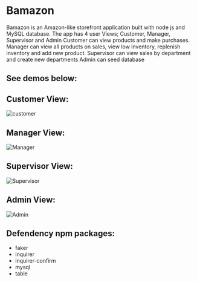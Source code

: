 # Bamazon
Bamazon is an Amazon-like storefront application built with node js and MySQL database.
The app has 4 user Views; Customer, Manager, Supervisor and Admin
Customer can view products and make purchases.
Manager can view all products on sales, view low inventory, replenish inventory and add new product.
Supervisor can view sales by department and create new departments
Admin can seed database

## See demos below:
## Customer View:
![customer](/images/customer.gif)

## Manager View:
![Manager](/images/manager.gif)

## Supervisor View:
![Supervisor](/images/supervisor.gif)

## Admin View:
![Admin](/images/admin.gif)

## Defendency npm packages:
* faker
* inquirer
* inquirer-confirm
* mysql
* table